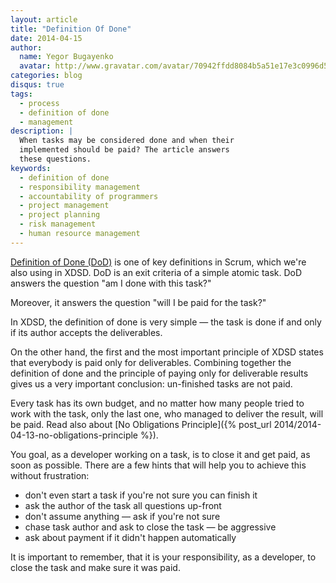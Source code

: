 ```yaml
---
layout: article
title: "Definition Of Done"
date: 2014-04-15
author:
  name: Yegor Bugayenko
  avatar: http://www.gravatar.com/avatar/70942ffdd8084b5a51e17e3c0996d53c?s=300
categories: blog
disqus: true
tags:
  - process
  - definition of done
  - management
description: |
  When tasks may be considered done and when their
  implemented should be paid? The article answers
  these questions.
keywords:
  - definition of done
  - responsibility management
  - accountability of programmers
  - project management
  - project planning
  - risk management
  - human resource management
---
```


[Definition of Done (DoD)](https://www.scrum.org/Resources/Scrum-Glossary/Definition-of-Done)
is one of key definitions in Scrum, which we're also using in XDSD.
DoD is an exit criteria of a simple atomic task. DoD answers the
question "am I done with this task?"

Moreover, it answers the question "will I be paid for the task?"

In XDSD, the definition of done is very simple &mdash; the task is done if
and only if its author accepts the deliverables.

On the other hand, the first and the most important principle of XDSD
states that everybody is paid only for deliverables. Combining together
the definition of done and the principle of paying only for deliverable
results gives us a very important conclusion: un-finished tasks
are not paid.

Every task has its own budget, and no matter how many people tried
to work with the task, only the last one, who managed to deliver
the result, will be paid. Read also about
[No Obligations Principle]({% post_url 2014/2014-04-13-no-obligations-principle %}).

You goal, as a developer working on a task, is to close it
and get paid, as soon as possible. There are a few hints that will help you
to achieve this without frustration:

 * don't even start a task if you're not sure you can finish it
 * ask the author of the task all questions up-front
 * don't assume anything &mdash; ask if you're not sure
 * chase task author and ask to close the task &mdash; be aggressive
 * ask about payment if it didn't happen automatically

It is important to remember, that it is your responsibility, as a developer,
to close the task and make sure it was paid.
